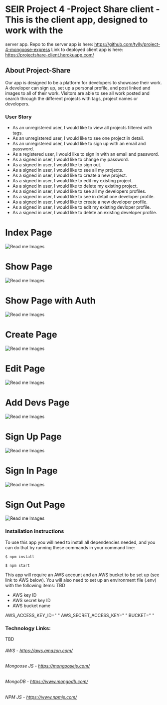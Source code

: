 # SEIR Project 4 -Project Share client - This is the client app, designed to work with the
 server app.
Repo to the server app is here:
https://github.com/tylly/project-4-mongoose-express
Link to deployed client app is here:
https://projectshare-client.herokuapp.com/
 
## About Project-Share

Our app is designed to be a platform for developers to showcase their work.
A developer can sign up, set up a personal profile, and post linked and images to all of their work.
Visitors are able to see all work posted and search through the different projects with tags, project names or developers.

 


### User Story

- As an unregistered user, I would like to view all projects filtered with tags.
- As an unregistered user, I would like to see one project in detail.
- As an unregistered user, I would like to sign up with an email and password.
- As a registered user, I would like to sign in with an email and password.
- As a signed in user, I would like to change my password.
- As a signed in user, I would like to sign out.
- As a signed in user, I would like to see all my projects. 
- As a signed in user, I would like to create a new project.
- As a signed in user, I would like to edit my existing project.
- As a signed in user, I would like to delete my existing project.
- As a signed in user, I would like to see all my developers profiles.
- As a signed in user, I would like to see in detail one developer profile. 
- As a signed in user, I would like to create a new developer profile.
- As a signed in user, I would like to edit my existing devloper profile.
- As a signed in user, I would like to delete an existing developer profile.

# Index Page 
![Read me Images](images/1.png)
# Show Page 
![Read me Images](images/2.png)
# Show Page with Auth
![Read me Images](images/3.png)
# Create Page 
![Read me Images](images/4.png)
# Edit Page 
![Read me Images](images/5.png)
# Add Devs Page 
![Read me Images](images/6.png)
# Sign Up Page 
![Read me Images](images/7.png)
# Sign In Page 
![Read me Images](images/8.png)
# Sign Out Page 
![Read me Images](images/9.png)

### Installation instructions
To use this app you will need to install all dependencies needed, and you can do that by running these commands in your command line:
 
```
$ npm install
```
```
$ npm start
```
 
This app will require an AWS account and an AWS bucket to be set up (see link to AWS below).
You will also need to set up an environment file (.env) with the following items:
TBD
- AWS key ID
- AWS secret key ID
- AWS bucket name
 
AWS_ACCESS_KEY_ID=" "
AWS_SECRET_ACCESS_KEY=" "
BUCKET=" "

### Technology Links:
TBD
###### AWS - https://aws.amazon.com/
###### Mongoose JS - https://mongoosejs.com/
###### MongoDB - https://www.mongodb.com/
###### NPM JS - https://www.npmjs.com/

 
